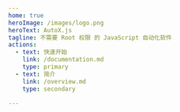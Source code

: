 ```yaml
---
home: true
heroImage: /images/logo.png
heroText: AutoX.js
tagline: 不需要 Root 权限 的 JavaScript 自动化软件
actions:
  - text: 快速开始
    link: /documentation.md
    type: primary
  - text: 简介
    link: /overview.md
    type: secondary

---
```


